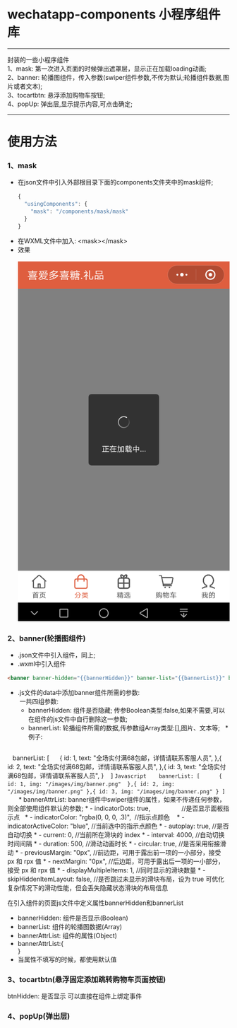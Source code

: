 # wechatapp-components 小程序组件库

********
封装的一些小程序组件<br>
1、mask: 第一次进入页面的时候弹出遮罩层，显示正在加载loading动画;<br>
2、banner: 轮播图组件，传入参数(swiper组件参数,不传为默认;轮播组件数据,图片或者文本);<br>
3、tocartbtn: 悬浮添加购物车按钮;<br>
4、popUp: 弹出层,显示提示内容,可点击确定;
********

# 使用方法
### 1、mask<br>
* 在json文件中引入外部根目录下面的components文件夹中的mask组件;<br>
  ```Javascript
  {
    "usingComponents": {
      "mask": "/components/mask/mask"
    }
  }
  ```
* 在WXML文件中加入: \<mask>\</mask>
* 效果<br>
  ![mask](https://github.com/FM2018/wechatapp-components/raw/master/img/mask.png)

### 2、banner(轮播图组件)
* .json文件中引入组件，同上;
* .wxml中引入组件<br>
```Html
<banner banner-hidden="{{bannerHidden}}" banner-list="{{bannerList}}" banner-attr-list="{{bannerAttrList}}" vertical="{{vertical}}"></banner>
```
* .js文件的data中添加banner组件所需的参数: <br>
  一共四组参数: <br>
	* bannerHidden: 组件是否隐藏; 传参Boolean类型:false,如果不需要,可以在组件的js文件中自行删除这一参数;
 	* bannerList: 轮播组件所需的数据,传参数组Array类型:[],图片、文本等;
  	* 例子: 
    ```Javascript
    bannerList: [
      {
        id: 1,
        text: "全场实付满68包邮，详情请联系客服人员",
      },{
        id: 2,
        text: "全场实付满68包邮，详情请联系客服人员",
      },{
        id: 3,
        text: "全场实付满68包邮，详情请联系客服人员",
      }
    ]
    ```Javascript
    bannerList: [
      {
        id: 1,
        img: "/images/img/banner.png" 
      },{
        id: 2,
        img: "/images/img/banner.png"
      },{
        id: 3,
        img: "/images/img/banner.png"
      }
    ]
    ```
	* bannerAttrList: banner组件中swiper组件的属性，如果不传递任何参数，则全部使用组件默认的参数;
  	* - indicatorDots: true,                  //是否显示面板指示点
  	* - indicatorColor: "rgba(0, 0, 0, .3)",  //指示点颜色 
  	* - indicatorActiveColor: "blue",         //当前选中的指示点颜色
  	* - autoplay: true,                       //是否自动切换
  	* - current: 0,                           //当前所在滑块的 index
  	* - interval: 4000,                       //自动切换时间间隔
  	* - duration: 500,                        //滑动动画时长
  	* - circular: true,                       //是否采用衔接滑动
		* - previousMargin: "0px",                //前边距，可用于露出前一项的一小部分，接受 px 和 rpx 值
  	* - nextMargin: "0px",                    //后边距，可用于露出后一项的一小部分，接受 px 和 rpx 值
  	* - displayMultipleItems: 1,              //同时显示的滑块数量
  	* - skipHiddenItemLayout: false,          //是否跳过未显示的滑块布局，设为 true 可优化复杂情况下的滑动性能，但会丢失隐藏状态滑块的布局信息
  

在引入组件的页面js文件中定义属性bannerHidden和bannerList
- bannerHidden: 组件是否显示(Boolean)
- bannerList: 组件的轮播图数据(Array)
- bannerAttrList: 组件的属性(Object)
- bannerAttrList:{
    
  }
- 当属性不填写的时候，都使用默认值

### 3、tocartbtn(悬浮固定添加跳转购物车页面按钮)
<tocartbtn btn-hidden="{{btnHidden}}" bindtap=""><tocartbtn>
btnHidden: 是否显示
可以直接在组件上绑定事件
  
### 4、popUp(弹出层)

  
